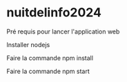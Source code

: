 # nuitdelinfo2024

Pré requis pour lancer l'application web

Installer nodejs

Faire la commande npm install

Faire la commande npm start
